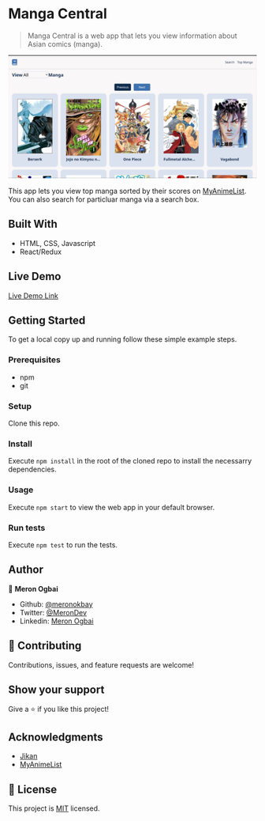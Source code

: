 # Manga Central

> Manga Central is a web  app that lets you view information about Asian comics (manga).

![screenshot](./app_screenshot.png)

This app lets you view top manga sorted by their scores on [MyAnimeList](https://myanimelist.net/). You can also search for particluar manga via a search box.

## Built With

- HTML, CSS, Javascript
- React/Redux

## Live Demo

[Live Demo Link](https://manga-central.netlify.app/)

## Getting Started

To get a local copy up and running follow these simple example steps.

### Prerequisites

- npm
- git

### Setup

Clone this repo.

### Install
Execute `npm install` in the root of the cloned repo to install the necessarry dependencies.

### Usage

Execute `npm start` to view the web app in your default browser.

### Run tests

Execute `npm test` to run the tests.

## Author

👤 **Meron Ogbai**

- Github: [@meronokbay](https://github.com/meronokbay)
- Twitter: [@MeronDev](https://twitter.com/MeronDev)
- Linkedin: [Meron Ogbai](https://linkedin.com/in/meron-ogbai/)

## 🤝 Contributing

Contributions, issues, and feature requests are welcome!

## Show your support

Give a ⭐️ if you like this project!

## Acknowledgments

- [Jikan](https://jikan.moe/)
- [MyAnimeList](https://myanimelist.net/)

## 📝 License

This project is [MIT](./LICENSE) licensed.
